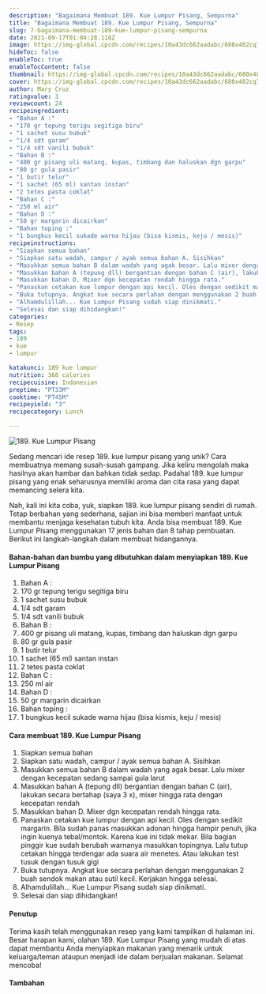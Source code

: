 ```yaml
---
description: "Bagaimana Membuat 189. Kue Lumpur Pisang, Sempurna"
title: "Bagaimana Membuat 189. Kue Lumpur Pisang, Sempurna"
slug: 7-bagaimana-membuat-189-kue-lumpur-pisang-sempurna
date: 2021-09-17T01:04:28.118Z
image: https://img-global.cpcdn.com/recipes/10a43dc662aadabc/680x482cq70/189-kue-lumpur-pisang-foto-resep-utama.jpg
hideToc: false
enableToc: true
enableTocContent: false
thumbnail: https://img-global.cpcdn.com/recipes/10a43dc662aadabc/680x482cq70/189-kue-lumpur-pisang-foto-resep-utama.jpg
cover: https://img-global.cpcdn.com/recipes/10a43dc662aadabc/680x482cq70/189-kue-lumpur-pisang-foto-resep-utama.jpg
author: Mary Cruz
ratingvalue: 3
reviewcount: 24
recipeingredient:
- "Bahan A :"
- "170 gr tepung terigu segitiga biru"
- "1 sachet susu bubuk"
- "1/4 sdt garam"
- "1/4 sdt vanili bubuk"
- "Bahan B :"
- "400 gr pisang uli matang, kupas, timbang dan haluskan dgn garpu"
- "80 gr gula pasir"
- "1 butir telur"
- "1 sachet (65 ml) santan instan"
- "2 tetes pasta coklat"
- "Bahan C :"
- "250 ml air"
- "Bahan D :"
- "50 gr margarin dicairkan"
- "Bahan toping :"
- "1 bungkus kecil sukade warna hijau (bisa kismis, keju / mesis)"
recipeinstructions:
- "Siapkan semua bahan"
- "Siapkan satu wadah, campur / ayak semua bahan A. Sisihkan"
- "Masukkan semua bahan B dalam wadah yang agak besar. Lalu mixer dengan kecepatan sedang sampai gula larut"
- "Masukkan bahan A (tepung dll) bergantian dengan bahan C (air), lakukan secara bertahap (saya 3 x), mixer hingga rata dengan kecepatan rendah"
- "Masukkan bahan D. Mixer dgn kecepatan rendah hingga rata."
- "Panaskan cetakan kue lumpur dengan api kecil. Oles dengan sedikit margarin. Bila sudah panas masukkan adonan hingga hampir penuh, jika ingin kuenya tebal/montok. Karena kue ini tidak mekar. Bila bagian pinggir kue sudah berubah warnanya masukkan topingnya. Lalu tutup cetakan hingga terdengar ada suara air menetes. Atau lakukan test tusuk dengan tusuk gigi"
- "Buka tutupnya. Angkat kue secara perlahan dengan menggunakan 2 buah sendok makan atau sutil kecil. Kerjakan hingga selesai."
- "Alhamdulillah... Kue Lumpur Pisang sudah siap dinikmati."
- "Selesai dan siap dihidangkan!"
categories:
- Resep
tags:
- 189
- kue
- lumpur

katakunci: 189 kue lumpur 
nutrition: 368 calories
recipecuisine: Indonesian
preptime: "PT33M"
cooktime: "PT45M"
recipeyield: "3"
recipecategory: Lunch

---
```



![189. Kue Lumpur Pisang](https://img-global.cpcdn.com/recipes/10a43dc662aadabc/680x482cq70/189-kue-lumpur-pisang-foto-resep-utama.jpg)

Sedang mencari ide resep 189. kue lumpur pisang yang unik? Cara membuatnya memang susah-susah gampang. Jika keliru mengolah maka hasilnya akan hambar dan bahkan tidak sedap. Padahal 189. kue lumpur pisang yang enak seharusnya memiliki aroma dan cita rasa yang dapat memancing selera kita.




Nah, kali ini kita coba, yuk, siapkan 189. kue lumpur pisang sendiri di rumah. Tetap berbahan yang sederhana, sajian ini bisa memberi manfaat untuk membantu menjaga kesehatan tubuh kita. Anda bisa membuat 189. Kue Lumpur Pisang menggunakan 17 jenis bahan dan 8 tahap pembuatan. Berikut ini langkah-langkah dalam membuat hidangannya.

<!--inarticleads1-->

#### Bahan-bahan dan bumbu yang dibutuhkan dalam menyiapkan 189. Kue Lumpur Pisang

1. Bahan A :
1. 170 gr tepung terigu segitiga biru
1. 1 sachet susu bubuk
1. 1/4 sdt garam
1. 1/4 sdt vanili bubuk
1. Bahan B :
1. 400 gr pisang uli matang, kupas, timbang dan haluskan dgn garpu
1. 80 gr gula pasir
1. 1 butir telur
1. 1 sachet (65 ml) santan instan
1. 2 tetes pasta coklat
1. Bahan C :
1. 250 ml air
1. Bahan D :
1. 50 gr margarin dicairkan
1. Bahan toping :
1. 1 bungkus kecil sukade warna hijau (bisa kismis, keju / mesis)

<!--inarticleads2-->

#### Cara membuat 189. Kue Lumpur Pisang

1. Siapkan semua bahan
1. Siapkan satu wadah, campur / ayak semua bahan A. Sisihkan
1. Masukkan semua bahan B dalam wadah yang agak besar. Lalu mixer dengan kecepatan sedang sampai gula larut
1. Masukkan bahan A (tepung dll) bergantian dengan bahan C (air), lakukan secara bertahap (saya 3 x), mixer hingga rata dengan kecepatan rendah
1. Masukkan bahan D. Mixer dgn kecepatan rendah hingga rata.
1. Panaskan cetakan kue lumpur dengan api kecil. Oles dengan sedikit margarin. Bila sudah panas masukkan adonan hingga hampir penuh, jika ingin kuenya tebal/montok. Karena kue ini tidak mekar. Bila bagian pinggir kue sudah berubah warnanya masukkan topingnya. Lalu tutup cetakan hingga terdengar ada suara air menetes. Atau lakukan test tusuk dengan tusuk gigi
1. Buka tutupnya. Angkat kue secara perlahan dengan menggunakan 2 buah sendok makan atau sutil kecil. Kerjakan hingga selesai.
1. Alhamdulillah... Kue Lumpur Pisang sudah siap dinikmati.
1. Selesai dan siap dihidangkan!

#### Penutup

Terima kasih telah menggunakan resep yang kami tampilkan di halaman ini. Besar harapan kami, olahan 189. Kue Lumpur Pisang yang mudah di atas dapat membantu Anda menyiapkan makanan yang menarik untuk keluarga/teman ataupun menjadi ide dalam berjualan makanan. Selamat mencoba!

#### Tambahan



